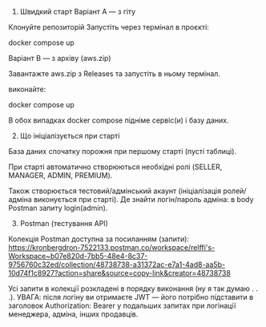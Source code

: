 1. Швидкий старт
Варіант A — з гіту

Клонуйте репозиторій
Запустіть через термінал в проєкті:

docker compose up

Варіант B — з архіву (aws.zip)

Завантажте aws.zip з Releases та запустіть в ньому термінал.

виконайте:

docker compose up


В обох випадках docker compose підніме сервіс(и) і базу даних. 

2. Що ініціалізується при старті

База даних спочатку порожня при першому старті (пусті таблиці).

При старті автоматично створюються необхідні ролі (SELLER, MANAGER, ADMIN, PREMIUM).

Також створюється тестовий/адмінський акаунт (ініціалізація ролей/адміна виконується при старті).
Де знайти логін/пароль адміна: в body Postman запиту login(admin).

3. Postman (тестування API)

Колекція Postman доступна за посиланням (запити):
https://kronbergdron-7522133.postman.co/workspace/relffi's-Workspace~b07e820d-7bb5-48e4-8c37-9756760c32ed/collection/48738738-a31372ac-e7a1-4ad8-aa5b-10d74f1c8927?action=share&source=copy-link&creator=48738738

Усі запити в колекції розкладені в порядку виконання (ну я так думаю . . .).
УВАГА: після логіну ви отримаєте JWT — 
його потрібно підставити в заголовок Authorization: Bearer <TOKEN> у подальших запитах
при логінації менеджера, адміна, інших продавців.
